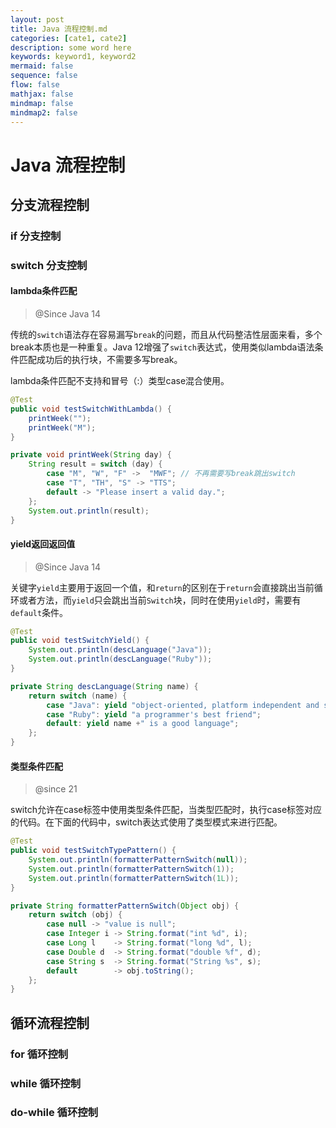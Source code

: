 ```yaml
---
layout: post
title: Java 流程控制.md
categories: [cate1, cate2]
description: some word here
keywords: keyword1, keyword2
mermaid: false
sequence: false
flow: false
mathjax: false
mindmap: false
mindmap2: false
---
```

# Java 流程控制

## 分支流程控制

### if 分支控制

### switch 分支控制

#### lambda条件匹配

> @Since Java 14



传统的`switch`语法存在容易漏写`break`的问题，而且从代码整洁性层面来看，多个break本质也是一种重复。Java 12增强了`switch`表达式，使用类似lambda语法条件匹配成功后的执行块，不需要多写break。

lambda条件匹配不支持和冒号（:）类型case混合使用。

```java
@Test
public void testSwitchWithLambda() {
    printWeek("");
    printWeek("M");
}

private void printWeek(String day) {
    String result = switch (day) {
        case "M", "W", "F" ->  "MWF"; // 不再需要写break跳出switch
        case "T", "TH", "S" -> "TTS";
        default -> "Please insert a valid day.";
    };
    System.out.println(result);
}
```



#### yield返回返回值

> @Since Java 14



关键字`yield`主要用于返回一个值，和`return`的区别在于`return`会直接跳出当前循环或者方法，而`yield`只会跳出当前`Switch`块，同时在使用`yield`时，需要有`default`条件。

```java
@Test
public void testSwitchYield() {
    System.out.println(descLanguage("Java"));
    System.out.println(descLanguage("Ruby"));
}

private String descLanguage(String name) {
    return switch (name) {
        case "Java": yield "object-oriented, platform independent and secured";
        case "Ruby": yield "a programmer's best friend";
        default: yield name +" is a good language";
    };
}
```



#### 类型条件匹配

> @since 21



switch允许在case标签中使用类型条件匹配，当类型匹配时，执行case标签对应的代码。在下面的代码中，switch表达式使用了类型模式来进行匹配。

```java
@Test
public void testSwitchTypePattern() {
    System.out.println(formatterPatternSwitch(null));
    System.out.println(formatterPatternSwitch(1));
    System.out.println(formatterPatternSwitch(1L));
}

private String formatterPatternSwitch(Object obj) {
    return switch (obj) {
        case null -> "value is null";
        case Integer i -> String.format("int %d", i);
        case Long l    -> String.format("long %d", l);
        case Double d  -> String.format("double %f", d);
        case String s  -> String.format("String %s", s);
        default        -> obj.toString();
    };
}
```



## 循环流程控制

### for 循环控制



### while 循环控制



### do-while 循环控制
